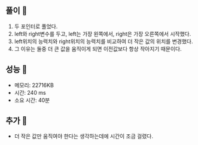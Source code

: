 ## 풀이 🎈

1. 두 포인터로 풀었다.
2. left와 right변수를 두고, left는 가장 왼쪽에서, right은 가장 오른쪽에서 시작했다.
3. left위치의 능력치와 right위치의 능력치를 비교하여 더 작은 값의 위치를 변경했다.
4. 그 이유는 둘중 더 큰 값을 움직이게 되면 이전값보다 항상 작아지기 때문이다.

## 성능 🎃

- 메모리: 22716KB
- 시간: 240 ms
- 소요 시간: 40분

## 추가 🎀

- 더 작은 값만 움직여야 한다는 생각하는데에 시간이 조금 걸렸다.
